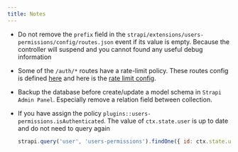 ```yaml
---
title: Notes
---
```


- Do not remove the `prefix` field in the `strapi/extensions/users-permissions/config/routes.json` event if its value is empty. Because the controller will suspend and you cannot found any useful debug information

- Some of the `/auth/*` routes have a rate-limit policy. These routes config is defined [here](https://github.com/strapi/strapi/blob/master/packages/strapi-plugin-users-permissions/config/routes.json) and here is the [rate limit config](https://github.com/strapi/strapi/blob/master/packages/strapi-plugin-users-permissions/config/request.json).

- Backup the database before create/update a model schema in `Strapi Admin Panel`. Especially remove a relation field between collection.

- If you have assign the policy `plugins::users-permissions.isAuthenticated`. The value of `ctx.state.user` is up to date and do not need to query again
  ```js
  strapi.query('user', 'users-permissions').findOne({ id: ctx.state.user.id });
  ```
